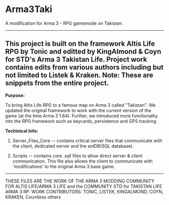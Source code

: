 # Arma3Taki
A modification for Arma 3 - RPG gamemode on Takistan.

------------------
This project is built on the framework Altis Life RPG by Tonic and editted by KingAlmond & Coyn for STD's Arma 3 Takistan Life. Project work contains edits from various authors including but not limited to Listek & Kraken. Note: These are snippets from the entire project.
------------------


**Purpose:**

To bring Altis Life RPG to a famous map on Arma 3 called "Takistan". We updated the original framework to work with the current version of the game (at the time Arma 3 1.64). Further, we introduced more functionality into the RPG framework such as keycards, persistence and GPS tracking.

**Techinical Info:**

1) Server_Files_Core -- contains critical server files that communicate with the client, dedicated server and the extDB(SQL database).

2) Scripts -- contains core .sqf files to allow direct server & client communication. This file also allows the client to communicate with 'modifications' to the original Arma 3 base game.






































-------------
THESE FILES ARE THE WORK OF THE ARMA 3 MODDING COMMUNITY FOR ALTIS LIFE/ARMA 3 LIFE and the COMMUNITY STD for TAKISTAN LIFE ARMA 3 RP.
WORK CONTRIBUTORS: TONIC, LISTEK, KINGALMOND, COYN, KRAKEN, Countless others


